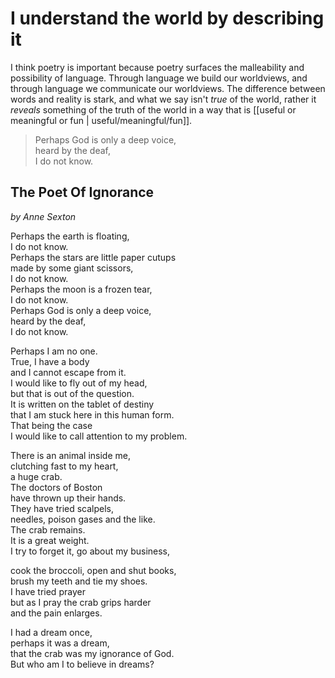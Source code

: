 # I understand the world by describing it
I think poetry is important because poetry surfaces the malleability and possibility of language. Through language we build our worldviews, and through language we communicate our worldviews. The difference between words and reality is stark, and what we say isn't *true* of the world, rather it *reveals* something of the truth of the world in a way that is [[useful or meaningful or fun | useful/meaningful/fun]]. 

> Perhaps God is only a deep voice,  
heard by the deaf,  
I do not know.

## The Poet Of Ignorance 
*by Anne Sexton*

Perhaps the earth is floating,  
I do not know.  
Perhaps the stars are little paper cutups  
made by some giant scissors,  
I do not know.  
Perhaps the moon is a frozen tear,  
I do not know.  
Perhaps God is only a deep voice,  
heard by the deaf,  
I do not know.

Perhaps I am no one.  
True, I have a body  
and I cannot escape from it.  
I would like to fly out of my head,  
but that is out of the question.  
It is written on the tablet of destiny  
that I am stuck here in this human form.  
That being the case  
I would like to call attention to my problem.

There is an animal inside me,  
clutching fast to my heart,  
a huge crab.  
The doctors of Boston  
have thrown up their hands.  
They have tried scalpels,  
needles, poison gases and the like.  
The crab remains.  
It is a great weight.  
I try to forget it, go about my business,

cook the broccoli, open and shut books,  
brush my teeth and tie my shoes.  
I have tried prayer  
but as I pray the crab grips harder  
and the pain enlarges.

I had a dream once,  
perhaps it was a dream,  
that the crab was my ignorance of God.  
But who am I to believe in dreams?